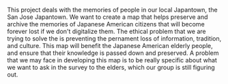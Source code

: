This project deals with the memories of people in our local Japantown, the San Jose Japantown. We want to create a map that helps preserve and archive the memories of Japanese American citizens that will become forever lost if we don't digitalize them. The ethical problem that we are trying to solve the is preventing the pernament loss of information, tradition, and culture. This map will benefit the Japanese American elderly people, and ensure that their knowledge is passed down and preserved. A problem that we may face in developing this map is to be really specific about what we want to ask in the survey to the elders, which our group is still figuring out.
